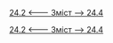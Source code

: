 [24.2 <--- ](24_2.md) [   Зміст   ](README.md) [--> 24.4](24_4.md)



[24.2 <--- ](24_2.md) [   Зміст   ](README.md) [--> 24.4](24_4.md)